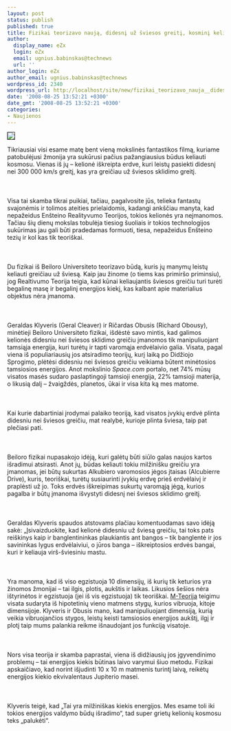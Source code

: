 ```yaml
---
layout: post
status: publish
published: true
title: Fizikai teorizavo naują, didesnį už šviesos greitį, kosminį keliavimo būdą
author:
  display_name: eZx
  login: eZx
  email: ugnius.babinskas@technews
  url: ''
author_login: eZx
author_email: ugnius.babinskas@technews
wordpress_id: 2340
wordpress_url: http://localhost/site/new/fizikai_teorizavo_nauja__didesni_uz_sviesos_greiti__kosmini_keliavimo_buda/
date: '2008-08-25 13:52:21 +0300'
date_gmt: '2008-08-25 13:52:21 +0300'
categories:
- Naujienos
---
```

<div class="imgright"><img src="http://www.technews.lt/upl/Failai/ALBERT_EINSTEIN_250px.jpg" border="1"></div>
<p>Tikriausiai visi esame matę bent vieną mokslinės fantastikos filmą, kuriame patobulėjusi žmonija yra sukūrusi pačius pažangiausius būdus keliauti kosmosu. Vienas iš jų – kelionė iškreipta erdve, kuri leistų pasiekti didesnį nei 300 000 km/s greitį, kas yra greičiau už šviesos sklidimo greitį.<br />
<br><br />
<br>Visa tai skamba tikrai puikiai, tačiau, pagalvosite jūs, telieka fantastų svajonėmis ir tolimos ateities prielaidomis, kadangi ankščiau manyta, kad nepažeidus Enšteino Realityvumo Teorijos, tokios kelionės yra neįmanomos. Tačiau šių dienų mokslas tobulėja tiesiog šuoliais ir tokios technologijos sukūrimas jau gali būti pradedamas formuoti, tiesa, nepažeidus Enšteino tezių ir kol kas tik teoriškai.<br />
<br><br />
<br>Du fizikai iš Beiloro Universiteto teorizavo būdą, kuris jų manymų leistų keliauti greičiau už šviesą. Kaip jau žinome (o tiems kas primiršo priminsiu), jog Realtivumo Teorija teigia, kad kūnai keliaujantis šviesos greičiu turi turėti begalinę masę ir begalinį energijos kiekį, kas kalbant apie materialius objektus nėra įmanoma.<br />
<br><br />
<br>Geraldas Klyveris (Geral Cleaver) ir Ričardas Obusis (Richard Obousy), minėtieji Beiloro Universiteto fizikai, išdėstė savo mintis, kad galimos kelionės didesniu nei šviesos sklidimo greičiu įmanomos tik manipuliuojant tamsiąja energija, kuri turėtų ir tapti varomąja erdvėlaivio galia. Visata, pagal viena iš populiariausių jos atsiradimo teorijų, kurį laiką po Didžiojo Sprogimo, plėtėsi didesniu nei šviesos greičiu veikiama būtent minėtosios tamsiosios energijos. Anot mokslinio <i>Space.com</i> portalo, net 74% mūsų visatos masės sudaro paslaptingoji tamsioji energija, 22% tamsioji materija, o likusią dalį – žvaigždės, planetos, ūkai ir visa kita ką mes matome.<br />
<br><br />
<br>Kai kurie dabartiniai įrodymai palaiko teoriją, kad visatos įvykių erdvė plinta didesniu nei šviesos greičiu, mat realybė, kurioje plinta šviesa, taip pat plečiasi pati.<br />
<br><br />
<br>Beiloro fizikai nupasakojo idėją, kuri galėtų būti siūlo galas naujos kartos išradimui atsirasti. Anot jų, būdas keliauti tokiu milžinišku greičiu yra įmanomas, jei būtų sukurtas Alkubiero varomosios jėgos įtaisas (Alcubierre Drive), kuris, teoriškai, turėtų susiaurinti įvykių erdvę prieš erdvėlaivį ir praplėsti už jo. Toks erdvės iškreipimas sukurtų varomąją jėgą, kurios pagalba ir būtų įmanoma išvystyti didesnį nei šviesos sklidimo greitį.<br />
<br><br />
<br>Geraldas Klyveris spaudos atstovams plačiau komentuodamas savo idėją sakė: „Įsivaizduokite, kad kelionė didesniu už šviesą greičiu, tai toks pats reiškinys kaip ir banglentininkas plaukiantis ant bangos – tik banglentė ir jos savininkas lygus erdvėlaiviui, o jūros banga – iškreiptosios erdvės bangai, kuri ir keliauja virš-šviesiniu mastu.<br />
<br><br />
<br>Yra manoma, kad iš viso egzistuoja 10 dimensijų, iš kurių tik keturios yra žinomos žmonijai – tai ilgis, plotis, aukštis ir laikas. Likusios šešios nėra ištyrinėtos ir egzistuoja (jei iš vis egzistuoja) tik teoriškai. <a class="ns" href="http://en.wikipedia.org/wiki/M-Theory">M-Teorija</a> teigimu visata sudaryta iš hipotetinių vieno matmens stygų, kurios vibruoja, kitoje dimensijoje. Klyveris ir Obusis mano, kad manipuliuojant dimensiją, kurią veikia vibruojančios stygos, leistų keisti tamsiosios energijos aukštį, ilgį ir plotį taip mums palankia reikme išnaudojant jos funkciją visatoje.<br />
<br><br />
<br>Nors visa teorija ir skamba paprastai, viena iš didžiausių jos įgyvendinimo problemų – tai energijos kiekis būtinas laivo varymui šiuo metodu. Fizikai apskaičiavo, kad norint išjudinti 10 x 10 m matmenis turintį laivą, reikėtų energijos kiekio ekvivalentaus Jupiterio masei.<br />
<br><br />
<br>Klyveris teigė, kad „Tai yra milžiniškas kiekis energijos. Mes esame toli iki tokios energijos valdymo būdų išradimo“, tad super grietų kelionių kosmosu teks „palukėti“.<br />
<br><br />
<br><br />
<br></p>
